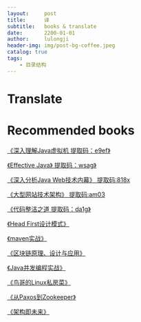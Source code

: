```yaml
---
layout:     post
title:      译
subtitle:   books & translate
date:       2200-01-01
author:     lulongji
header-img: img/post-bg-coffee.jpeg
catalog: true
tags:
    - 目录结构
---
```


# Translate


# Recommended books

[《深入理解Java虚拟机  提取码：e9ef》](https://pan.baidu.com/s/1AtYE2tCIFhiH0uyKYjH2Bg)

[《Effective Java》 提取码：wsag》](https://pan.baidu.com/s/1hV0OjzJiewHQ3rlqcewQDg)

[《深入分析Java Web技术内幕》 提取码:818x ](https://pan.baidu.com/s/1PWELPXKGtV_CB8d9k-Mamg)

[《大型网站技术架构》 提取码:am03](https://pan.baidu.com/s/1M3yXxk9jqWFDKB0DtUnuRQ)

[《代码整洁之道  提取码：da1g》](https://pan.baidu.com/s/1nDL1qf7Ig4YW0COwvd475A)

[《Head First设计模式》]()

[《maven实战》]()

[《区块链原理、设计与应用》]()

[《Java并发编程实战》]()

[《鸟哥的Linux私房菜》]()

[《从Paxos到Zookeeper》]()

[《架构即未来》]()

